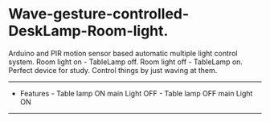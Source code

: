 # Wave-gesture-controlled-DeskLamp-Room-light.
Arduino and PIR motion sensor based automatic multiple light control system. Room light on - TableLamp off. Room light off - TableLamp on. Perfect device for study.
Control things by just waving at them. 
_________________________________________
* Features - Table lamp ON main Light OFF
           - Table lamp OFF main Light ON
-----------------------------------------

